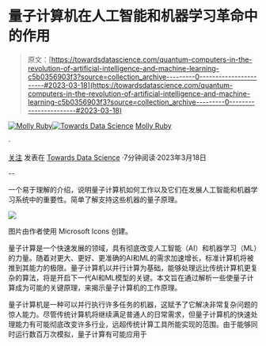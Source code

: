 # 量子计算机在人工智能和机器学习革命中的作用

> 原文：[https://towardsdatascience.com/quantum-computers-in-the-revolution-of-artificial-intelligence-and-machine-learning-c5b0356903f3?source=collection_archive---------0-----------------------#2023-03-18](https://towardsdatascience.com/quantum-computers-in-the-revolution-of-artificial-intelligence-and-machine-learning-c5b0356903f3?source=collection_archive---------0-----------------------#2023-03-18)

[](https://medium.com/@molly.ruby?source=post_page-----c5b0356903f3--------------------------------)[![Molly Ruby](../Images/2a493bd01057722138857a90035347cd.png)](https://medium.com/@molly.ruby?source=post_page-----c5b0356903f3--------------------------------)[](https://towardsdatascience.com/?source=post_page-----c5b0356903f3--------------------------------)[![Towards Data Science](../Images/a6ff2676ffcc0c7aad8aaf1d79379785.png)](https://towardsdatascience.com/?source=post_page-----c5b0356903f3--------------------------------) [Molly Ruby](https://medium.com/@molly.ruby?source=post_page-----c5b0356903f3--------------------------------)

·

[关注](https://medium.com/m/signin?actionUrl=https%3A%2F%2Fmedium.com%2F_%2Fsubscribe%2Fuser%2F7a38f8e9fb80&operation=register&redirect=https%3A%2F%2Ftowardsdatascience.com%2Fquantum-computers-in-the-revolution-of-artificial-intelligence-and-machine-learning-c5b0356903f3&user=Molly+Ruby&userId=7a38f8e9fb80&source=post_page-7a38f8e9fb80----c5b0356903f3---------------------post_header-----------) 发表在 [Towards Data Science](https://towardsdatascience.com/?source=post_page-----c5b0356903f3--------------------------------) ·7分钟阅读·2023年3月18日 [](https://medium.com/m/signin?actionUrl=https%3A%2F%2Fmedium.com%2F_%2Fvote%2Ftowards-data-science%2Fc5b0356903f3&operation=register&redirect=https%3A%2F%2Ftowardsdatascience.com%2Fquantum-computers-in-the-revolution-of-artificial-intelligence-and-machine-learning-c5b0356903f3&user=Molly+Ruby&userId=7a38f8e9fb80&source=-----c5b0356903f3---------------------clap_footer-----------)

--

[](https://medium.com/m/signin?actionUrl=https%3A%2F%2Fmedium.com%2F_%2Fbookmark%2Fp%2Fc5b0356903f3&operation=register&redirect=https%3A%2F%2Ftowardsdatascience.com%2Fquantum-computers-in-the-revolution-of-artificial-intelligence-and-machine-learning-c5b0356903f3&source=-----c5b0356903f3---------------------bookmark_footer-----------)

一个易于理解的介绍，说明量子计算机如何工作以及它们在发展人工智能和机器学习系统中的重要性。简单了解支持这些机器的量子原理。

![](../Images/d0d0930df0d5ed78fd0df502e16a7756.png)

图片由作者使用 Microsoft Icons 创建。

量子计算是一个快速发展的领域，具有彻底改变人工智能（AI）和机器学习（ML）的力量。随着对更大、更好、更准确的AI和ML的需求加速增长，标准计算机将被推到其能力的极限。量子计算机以并行计算为基础，能够处理远比传统计算机更复杂的算法，将是开启下一代AI和ML模型的关键。本文旨在通过解析一些使量子计算成为可能的关键原理，来揭示量子计算机的工作原理。

量子计算机是一种可以并行执行许多任务的机器，这赋予了它解决非常复杂问题的惊人能力。尽管传统计算机将继续满足普通人的日常需求，但量子计算机的快速处理能力有可能彻底改变许多行业，远超传统计算工具所能实现的范围。由于能够同时运行数百万次模拟，量子计算有可能应用于
